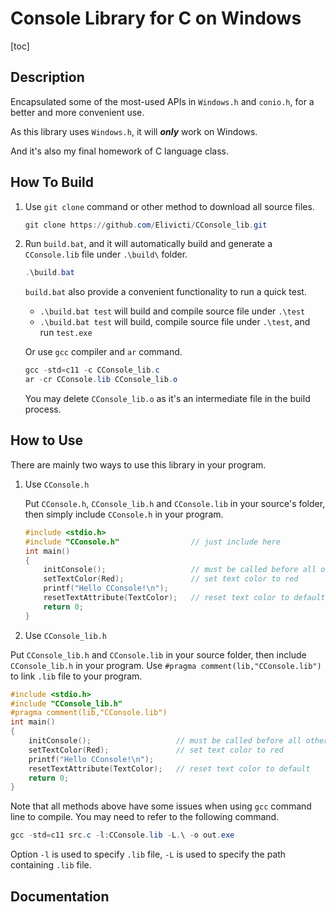 # Console Library for C on Windows

[toc]

## Description

Encapsulated some of the most-used APIs in `Windows.h` and `conio.h`, for a better and more convenient use.

As this library uses `Windows.h`, it will _**only**_ work on Windows.

And it's also my final homework of C language class.

## How To Build

1. Use `git clone` command or other method to download all source files.

   ```powershell
   git clone https://github.com/Elivicti/CConsole_lib.git
   ```

2. Run `build.bat`, and it will automatically build and generate a `CConsole.lib` file under `.\build\` folder.

   ```powershell
   .\build.bat
   ```

   `build.bat` also provide a convenient functionality to run a quick test.

   + `.\build.bat test` will build and compile source file under `.\test`
   + `.\build.bat test` will build, compile source file under `.\test`, and run `test.exe`
   
   Or use `gcc` compiler and `ar` command.
   
   ```powershell
   gcc -std=c11 -c CConsole_lib.c
   ar -cr CConsole.lib CConsole_lib.o
   ```
   
   You may delete `CConsole_lib.o` as it's an intermediate file in the build process.

## How to Use

There are mainly two ways to use this library in your program.

1. Use `CConsole.h`

   Put `CConsole.h`, `CConsole_lib.h` and `CConsole.lib` in your source's folder, then simply include `CConsole.h` in your program.

   ```c
   #include <stdio.h>
   #include "CConsole.h"                // just include here
   int main()
   {
       initConsole();                   // must be called before all other CConsole functions are called
       setTextColor(Red);               // set text color to red
       printf("Hello CConsole!\n");
       resetTextAttribute(TextColor);   // reset text color to default
       return 0;
   }
   ```

2.  Use `CConsole_lib.h`

   Put `CConsole_lib.h` and `CConsole.lib` in your source folder, then include `CConsole_lib.h` in your program. Use `#pragma comment(lib,"CConsole.lib")` to link `.lib` file to your program.

   ```c
   #include <stdio.h>
   #include "CConsole_lib.h"
   #pragma comment(lib,"CConsole.lib")
   int main()
   {
       initConsole();                   // must be called before all other CConsole functions are called
       setTextColor(Red);               // set text color to red
       printf("Hello CConsole!\n");
       resetTextAttribute(TextColor);   // reset text color to default
       return 0;
   }
   ```


Note that all methods above have some issues when using `gcc` command line to compile. You may need to refer to the following command.

```powershell
gcc -std=c11 src.c -l:CConsole.lib -L.\ -o out.exe
```

Option `-l` is used to specify `.lib` file, `-L` is used to specify the path containing `.lib` file.

## Documentation

